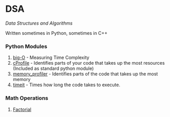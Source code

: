 # DSA
*Data Structures and Algorithms*

Written sometimes in Python, sometimes in C++

### Python Modules
1. [big-O](https://pypi.org/project/big-O/) - Measuring Time Complexity
2. [cProfile](https://docs.python.org/3/library/profile.html) - Identifies parts of your code that takes up the most resources (Included as standard python module)
3. [memory_profiler](https://pypi.org/project/memory-profiler/) - Identifies parts of the code that takes up the most memory
4. [timeit](https://docs.python.org/3/library/timeit.html#timeit.timeit) - Times how long the code takes to execute.


### Math Operations
1. [Factorial](https://github.com/anzonathan/DSA/blob/main/Factorials.ipynb)
